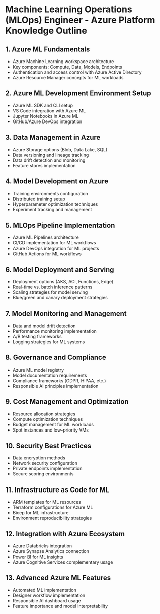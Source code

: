 # Machine Learning Operations (MLOps) Engineer - Azure Platform Knowledge Outline

## 1. Azure ML Fundamentals
   - Azure Machine Learning workspace architecture
   - Key components: Compute, Data, Models, Endpoints
   - Authentication and access control with Azure Active Directory
   - Azure Resource Manager concepts for ML workloads

## 2. Azure ML Development Environment Setup
   - Azure ML SDK and CLI setup
   - VS Code integration with Azure ML
   - Jupyter Notebooks in Azure ML
   - GitHub/Azure DevOps integration

## 3. Data Management in Azure
   - Azure Storage options (Blob, Data Lake, SQL)
   - Data versioning and lineage tracking
   - Data drift detection and monitoring
   - Feature stores implementation

## 4. Model Development on Azure
   - Training environments configuration
   - Distributed training setup
   - Hyperparameter optimization techniques
   - Experiment tracking and management

## 5. MLOps Pipeline Implementation
   - Azure ML Pipelines architecture
   - CI/CD implementation for ML workflows
   - Azure DevOps integration for ML projects
   - GitHub Actions for ML workflows

## 6. Model Deployment and Serving
   - Deployment options (AKS, ACI, Functions, Edge)
   - Real-time vs. batch inference patterns
   - Scaling strategies for model serving
   - Blue/green and canary deployment strategies

## 7. Model Monitoring and Management
   - Data and model drift detection
   - Performance monitoring implementation
   - A/B testing frameworks
   - Logging strategies for ML systems

## 8. Governance and Compliance
   - Azure ML model registry
   - Model documentation requirements
   - Compliance frameworks (GDPR, HIPAA, etc.)
   - Responsible AI principles implementation

## 9. Cost Management and Optimization
   - Resource allocation strategies
   - Compute optimization techniques
   - Budget management for ML workloads
   - Spot instances and low-priority VMs

## 10. Security Best Practices
   - Data encryption methods
   - Network security configuration
   - Private endpoints implementation
   - Secure scoring environments

## 11. Infrastructure as Code for ML
   - ARM templates for ML resources
   - Terraform configurations for Azure ML
   - Bicep for ML infrastructure
   - Environment reproducibility strategies

## 12. Integration with Azure Ecosystem
   - Azure Databricks integration
   - Azure Synapse Analytics connection
   - Power BI for ML insights
   - Azure Cognitive Services complementary usage

## 13. Advanced Azure ML Features
   - Automated ML implementation
   - Designer workflow implementation
   - Responsible AI dashboard usage
   - Feature importance and model interpretability
